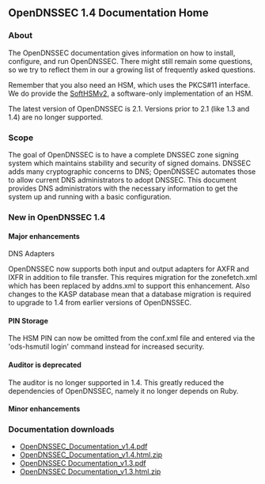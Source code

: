 ## OpenDNSSEC 1.4 Documentation Home

### About

The OpenDNSSEC documentation gives information on how to install, configure, and run OpenDNSSEC. There might still remain some questions, so we try to reflect them in our a growing list of frequently asked questions.

Remember that you also need an HSM, which uses the PKCS#11 interface. We do provide the [SoftHSMv2](softhsm2), a software-only implementation of an HSM.

The latest version of OpenDNSSEC is 2.1.  Versions prior to 2.1 (like 1.3 and 1.4) are no longer supported.

### Scope

The goal of OpenDNSSEC is to have a complete DNSSEC zone signing system which maintains stability and security of signed domains. DNSSEC adds many cryptographic concerns to DNS; OpenDNSSEC automates those to allow current DNS administrators to adopt DNSSEC. This document provides DNS administrators with the necessary information to get the system up and running with a basic configuration.

### New in OpenDNSSEC 1.4

#### Major enhancements

DNS Adapters

OpenDNSSEC now supports both input and output adapters for AXFR and IXFR in addition to file transfer.
This requires migration for the zonefetch.xml which has been replaced by addns.xml to support this enhancement.
Also changes to the KASP database mean that a database migration is required to upgrade to 1.4 from earlier versions of OpenDNSSEC.

#### PIN Storage

The HSM PIN can now be omitted from the conf.xml file and entered via the 'ods-hsmutil login' command instead for increased security.

#### Auditor is deprecated

The auditor is no longer supported in 1.4. This greatly reduced the dependencies of OpenDNSSEC, namely it no longer depends on Ruby.

#### Minor enhancements

### Documentation downloads

- [OpenDNSSEC_Documentation_v1.4.pdf](assets/OpenDNSSEC_Documentation_v1.4.pdf)
- [OpenDNSSEC_Documentation_v1.4.html.zip](assets/OpenDNSSEC_Documentation_v1.4.html.zip)
- [OpenDNSSEC Documentation_v1.3.pdf](assets/OpenDNSSEC_Documentation_v1.3.pdf)
- [OpenDNSSEC Documentation_v1.3.html.zip](assets/OpenDNSSEC_Documentation_v1.3.html.zip)

